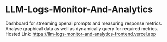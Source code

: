 # LLM-Logs-Monitor-And-Analytics
Dashboard for streaming openai prompts and measuring response metrics. 
Analyse graphical data as well as dynamically query for required metrics.
Hosted Link: https://llm-logs-monitor-and-analytics-frontend.vercel.app
